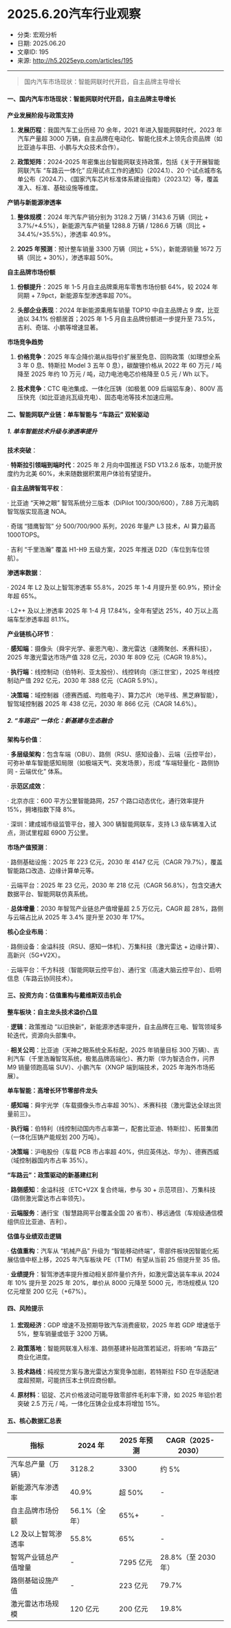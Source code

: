 # 2025.6.20汽车行业观察

- 分类: 宏观分析
- 日期: 2025.06.20
- 文章ID: 195
- 来源: http://h5.2025eyp.com/articles/195

---

> 国内汽车市场现状：智能网联时代开启，自主品牌主导增长

#### **一、国内汽车市场现状：智能网联时代开启，自主品牌主导增长**

**产业发展阶段与政策支持**

1. **发展历程**：我国汽车工业历经 70 余年，2021 年进入智能网联时代，2023 年汽车产量超 3000 万辆，自主品牌在电动化、智能化技术上领先合资品牌（如比亚迪与丰田、小鹏与大众技术合作）。

2. **政策矩阵**：2024-2025 年密集出台智能网联支持政策，包括《关于开展智能网联汽车 “车路云一体化” 应用试点工作的通知》（2024.1）、20 个试点城市名单公布（2024.7）、《国家汽车芯片标准体系建设指南》（2023.12）等，覆盖准入、标准、基础设施等维度。

**产销与新能源渗透率**

1. **整体规模**：2024 年汽车产销分别为 3128.2 万辆 / 3143.6 万辆（同比 + 3.7%/+4.5%），新能源汽车产销量 1288.8 万辆 / 1286.6 万辆（同比 + 34.4%/+35.5%），渗透率 40.9%。

2. **2025 年预测**：预计整车销量 3300 万辆（同比 + 5%），新能源销量 1672 万辆（同比 + 30%），渗透率超 50%。

**自主品牌市场份额**

1. **份额提升**：2025 年 1-5 月自主品牌乘用车零售市场份额 64%，较 2024 年同期 + 7.9pct，新能源车型渗透率超 70%。

2. **头部企业表现**：2024 年新能源乘用车销量 TOP10 中自主品牌占 9 席，比亚迪以 34.1% 份额居首；2025 年 1-5 月自主品牌份额进一步提升至 73.5%，吉利、奇瑞、小鹏等增速显著。

**市场竞争趋势**

1. **价格竞争**：2025 年车企降价潮从指导价扩展至免息、回购政策（如理想全系 3 年 0 息、特斯拉 Model 3 五年 0 息），碳酸锂价格从 2022 年 60 万元 / 吨降至 2025 年约 10 万元 / 吨，动力电池电芯价格降至 0.5 元 / Wh 以下。

2. **技术竞争**：CTC 电池集成、一体化压铸（如极氪 009 后端铝车身）、800V 高压快充（如比亚迪兆瓦级充电）、固态电池等技术加速应用。

#### **二、智能网联产业链：单车智能与 “车路云” 双轮驱动**

##### **1. 单车智能技术升级与渗透率提升**

**技术突破**：

· **特斯拉引领端到端时代**：2025 年 2 月向中国推送 FSD V13.2.6 版本，功能开放度约为北美 60%，未来随数据积累用户体验有望提升。

· **自主品牌智驾平权**：

· 比亚迪 “天神之眼” 智驾系统分三版本（DiPilot 100/300/600），7.88 万元海鸥智驾版实现高速 NOA。

· 奇瑞 “猎鹰智驾” 分 500/700/900 系列，2026 年量产 L3 技术，AI 算力最高 1000TOPS。

· 吉利 “千里浩瀚” 覆盖 H1-H9 五级方案，2025 年推送 D2D（车位到车位领航）。

**渗透率数据**：

· 2024 年 L2 及以上智驾渗透率 55.8%，2025 年 1-4 月提升至 60.9%，预计全年超 65%。

· L2++ 及以上渗透率 2025 年 1-4 月 17.84%，全年有望达 25%，40 万以上高端车型渗透率超 81.1%。

**产业链核心环节**：

· **感知端**：摄像头（舜宇光学、豪恩汽电）、激光雷达（速腾聚创、禾赛科技），2025 年激光雷达市场产值 328 亿元，2030 年 809 亿元（CAGR 19.8%）。

· **执行端**：线控制动（伯特利、亚太股份）、线控转向（浙江世宝），2025 年线控制动产值 292 亿元，2030 年 388 亿元（CAGR 5.9%）。

· **决策端**：域控制器（德赛西威、均胜电子）、算力芯片（地平线、黑芝麻智能），智驾域控制器 2025 年 438 亿元，2030 年 866 亿元（CAGR 14.6%）。

##### **2. “车路云” 一体化：新基建与生态融合**

**架构与价值**：

· **多层级架构**：包含车端（OBU）、路侧（RSU、感知设备）、云端（云控平台），可弥补单车智能感知局限（如极端天气、突发场景），形成 “车端轻量化 - 路侧协同 - 云端优化” 体系。

· **示范区成效**：

· 北京亦庄：600 平方公里智能路网，257 个路口动态优化，通行效率提升 15%，拥堵指数下降 8%。

· 深圳：建成城市级监管平台，接入 300 辆智能网联车，支持 L3 级车辆准入试点，测试里程超 6900 万公里。

**市场产值预测**：

· 路侧基础设施：2025 年 223 亿元，2030 年 4147 亿元（CAGR 79.7%），覆盖智能路口改造、边缘计算单元等。

· 云端平台：2025 年 23 亿元，2030 年 218 亿元（CAGR 56.8%），包含交通大数据平台、智能网联仿真系统。

· **总体增量**：2030 年智驾产业链总产值增量超 2.5 万亿元，CAGR 超 28%，路侧与云端占比从 2025 年 3.4% 提升至 2030 年 17%。

**核心企业布局**：

· 路侧设备：金溢科技（RSU、感知一体机）、万集科技（激光雷达 + 边缘计算）、高新兴（5G+V2X）。

· 云端平台：千方科技（智能网联云控平台）、通行宝（高速大脑云控平台）、启明信息（车路云协同技术）。

#### **三、投资方向：估值重构与戴维斯双击机会**

**整车板块：自主龙头技术溢价凸显**

· **逻辑**：政策推动 “以旧换新”，新能源渗透率提升，自主品牌在三电、智驾领域多轮迭代，资源向头部集中。

· **相关公司**：比亚迪（天神之眼系统全系标配，2025 年销量目标 300 万辆）、吉利汽车（千里浩瀚智驾系统，极氪品牌高端化）、赛力斯（华为智选合作，问界 M9 销量领跑高端 SUV）、小鹏汽车（XNGP 端到端技术，2025 年海外市场拓展）。

**单车智能：高增长环节零部件龙头**

· **感知端**：舜宇光学（车载摄像头市占率超 30%）、禾赛科技（激光雷达全球出货量前三）。

· **执行端**：伯特利（线控制动国内市占率第一，配套比亚迪、特斯拉）、拓普集团（一体化压铸产能规划 200 万吨）。

· **决策端**：沪电股份（车载 PCB 市占率超 40%，供应英伟达、华为）、德赛西威（域控制器国内市占率 35%）。

**“车路云”：政策驱动的新基建红利**

· **路侧感知**：金溢科技（ETC+V2X 复合终端，参与 30 + 示范项目）、万集科技（路侧激光雷达市占率领先）。

· **云端服务**：通行宝（智慧路网平台覆盖全国 20 省市）、移远通信（车规级通信模组供应比亚迪、吉利）。

**估值与业绩双击逻辑**

· **估值重构**：汽车从 “机械产品” 升级为 “智能移动终端”，零部件板块因智能化拓展估值中枢上移，2025 年汽车板块 PE（TTM）有望从当前 25 倍提升至 35 倍。

· **业绩提升**：智驾渗透率提升推动相关部件量价齐升，如激光雷达装车率从 2024 年 10% 提升至 2025 年 20%，单价从 8000 元降至 5000 元，市场规模从 120 亿元增至 200 亿元（+67%）。

#### **四、风险提示**

1. **宏观经济**：GDP 增速不及预期导致汽车消费疲软，2025 年若 GDP 增速低于 5%，整车销量或低于 3200 万辆。

2. **政策落地**：智能网联准入标准、路侧基建补贴政策若延迟，将影响 “车路云” 商业化进度。

3. **技术路线**：纯视觉方案与激光雷达方案竞争加剧，若特斯拉 FSD 在华适配进度超预期，可能挤压本土供应商份额。

4. **原材料**：铝锭、芯片价格波动可能导致零部件毛利率下滑，如 2025 年铝价若突破 2.5 万元 / 吨，一体化压铸企业成本将增加 15%。

#### **五、核心数据汇总表**

| **指标** | **2024 年** | **2025 年预测** | **CAGR（2025-2030）** |
| --- | --- | --- | --- |
| 汽车总产量（万辆） | 3128.2 | 3300 | 约 5% |
| 新能源汽车渗透率 | 40.9% | 超 50% | - |
| 自主品牌市场份额 | 56.1%（全年） | 65%+ | - |
| L2 及以上智驾渗透率 | 55.8% | 65% | - |
| 智驾产业链总产值增量 | - | 7295 亿元 | 28.8%（至 2030 年） |
| 路侧基础设施产值 | - | 223 亿元 | 79.7% |
| 激光雷达市场规模 | 120 亿元 | 200 亿元 | 19.8% |
